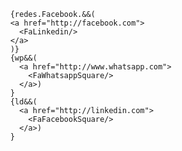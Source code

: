           {redes.Facebook.&&(
          <a href="http://facebook.com">
            <FaLinkedin/>
          </a>
          )}
          {wp&&(
            <a href="http://www.whatsapp.com">
              <FaWhatsappSquare/>
            </a>)
          }
          {ld&&(
            <a href="http://linkedin.com">
              <FaFacebookSquare/>
            </a>)
          }